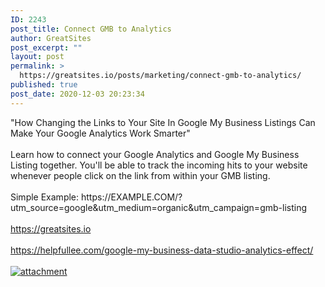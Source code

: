 ```yaml
---
ID: 2243
post_title: Connect GMB to Analytics
author: GreatSites
post_excerpt: ""
layout: post
permalink: >
  https://greatsites.io/posts/marketing/connect-gmb-to-analytics/
published: true
post_date: 2020-12-03 20:23:34
---
```

<html><head></head><body>
"How Changing the Links to Your Site In Google My Business Listings Can Make Your Google Analytics Work Smarter"<br /><br /><span>Learn how to connect your Google Analytics and Google My Business Listing together. You'll be able to track the incoming hits to your website whenever people click on the link </span><span>from within</span><span><span> </span>your GMB listing.</span><br /><br />Simple Example: https://EXAMPLE.COM/?utm_source=google&utm_medium=organic&utm_campaign=gmb-listing <br /><br /><a href="https://greatsites.io">https://greatsites.io</a><br /><br /><a href="https://helpfullee.com/google-my-business-data-studio-analytics-effect/">https://helpfullee.com/google-my-business-data-studio-analytics-effect/</a><span> </span>
</body>
</html><br/><br/><a href="https://greatsites.io/wp-content/uploads/2020/10/webdevtools.png"  title="attachment" ><img src="https://greatsites.io/wp-content/uploads/2020/10/webdevtools.png" alt="attachment" title="attachment" /></a>